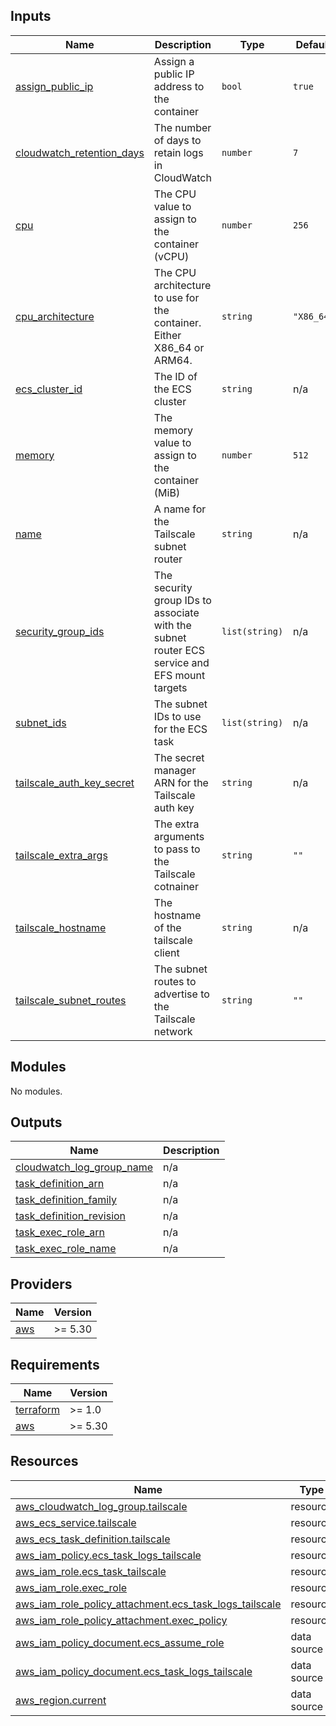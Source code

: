 <!-- BEGIN_TF_DOCS -->




## Inputs

| Name | Description | Type | Default | Required |
|------|-------------|------|---------|:--------:|
| <a name="input_assign_public_ip"></a> [assign\_public\_ip](#input\_assign\_public\_ip) | Assign a public IP address to the container | `bool` | `true` | no |
| <a name="input_cloudwatch_retention_days"></a> [cloudwatch\_retention\_days](#input\_cloudwatch\_retention\_days) | The number of days to retain logs in CloudWatch | `number` | `7` | no |
| <a name="input_cpu"></a> [cpu](#input\_cpu) | The CPU value to assign to the container (vCPU) | `number` | `256` | no |
| <a name="input_cpu_architecture"></a> [cpu\_architecture](#input\_cpu\_architecture) | The CPU architecture to use for the container. Either X86\_64 or ARM64. | `string` | `"X86_64"` | no |
| <a name="input_ecs_cluster_id"></a> [ecs\_cluster\_id](#input\_ecs\_cluster\_id) | The ID of the ECS cluster | `string` | n/a | yes |
| <a name="input_memory"></a> [memory](#input\_memory) | The memory value to assign to the container (MiB) | `number` | `512` | no |
| <a name="input_name"></a> [name](#input\_name) | A name for the Tailscale subnet router | `string` | n/a | yes |
| <a name="input_security_group_ids"></a> [security\_group\_ids](#input\_security\_group\_ids) | The security group IDs to associate with the subnet router ECS service and EFS mount targets | `list(string)` | n/a | yes |
| <a name="input_subnet_ids"></a> [subnet\_ids](#input\_subnet\_ids) | The subnet IDs to use for the ECS task | `list(string)` | n/a | yes |
| <a name="input_tailscale_auth_key_secret"></a> [tailscale\_auth\_key\_secret](#input\_tailscale\_auth\_key\_secret) | The secret manager ARN for the Tailscale auth key | `string` | n/a | yes |
| <a name="input_tailscale_extra_args"></a> [tailscale\_extra\_args](#input\_tailscale\_extra\_args) | The extra arguments to pass to the Tailscale cotnainer | `string` | `""` | no |
| <a name="input_tailscale_hostname"></a> [tailscale\_hostname](#input\_tailscale\_hostname) | The hostname of the tailscale client | `string` | n/a | yes |
| <a name="input_tailscale_subnet_routes"></a> [tailscale\_subnet\_routes](#input\_tailscale\_subnet\_routes) | The subnet routes to advertise to the Tailscale network | `string` | `""` | no |

## Modules

No modules.

## Outputs

| Name | Description |
|------|-------------|
| <a name="output_cloudwatch_log_group_name"></a> [cloudwatch\_log\_group\_name](#output\_cloudwatch\_log\_group\_name) | n/a |
| <a name="output_task_definition_arn"></a> [task\_definition\_arn](#output\_task\_definition\_arn) | n/a |
| <a name="output_task_definition_family"></a> [task\_definition\_family](#output\_task\_definition\_family) | n/a |
| <a name="output_task_definition_revision"></a> [task\_definition\_revision](#output\_task\_definition\_revision) | n/a |
| <a name="output_task_exec_role_arn"></a> [task\_exec\_role\_arn](#output\_task\_exec\_role\_arn) | n/a |
| <a name="output_task_exec_role_name"></a> [task\_exec\_role\_name](#output\_task\_exec\_role\_name) | n/a |

## Providers

| Name | Version |
|------|---------|
| <a name="provider_aws"></a> [aws](#provider\_aws) | >= 5.30 |

## Requirements

| Name | Version |
|------|---------|
| <a name="requirement_terraform"></a> [terraform](#requirement\_terraform) | >= 1.0 |
| <a name="requirement_aws"></a> [aws](#requirement\_aws) | >= 5.30 |

## Resources

| Name | Type |
|------|------|
| [aws_cloudwatch_log_group.tailscale](https://registry.terraform.io/providers/hashicorp/aws/latest/docs/resources/cloudwatch_log_group) | resource |
| [aws_ecs_service.tailscale](https://registry.terraform.io/providers/hashicorp/aws/latest/docs/resources/ecs_service) | resource |
| [aws_ecs_task_definition.tailscale](https://registry.terraform.io/providers/hashicorp/aws/latest/docs/resources/ecs_task_definition) | resource |
| [aws_iam_policy.ecs_task_logs_tailscale](https://registry.terraform.io/providers/hashicorp/aws/latest/docs/resources/iam_policy) | resource |
| [aws_iam_role.ecs_task_tailscale](https://registry.terraform.io/providers/hashicorp/aws/latest/docs/resources/iam_role) | resource |
| [aws_iam_role.exec_role](https://registry.terraform.io/providers/hashicorp/aws/latest/docs/resources/iam_role) | resource |
| [aws_iam_role_policy_attachment.ecs_task_logs_tailscale](https://registry.terraform.io/providers/hashicorp/aws/latest/docs/resources/iam_role_policy_attachment) | resource |
| [aws_iam_role_policy_attachment.exec_policy](https://registry.terraform.io/providers/hashicorp/aws/latest/docs/resources/iam_role_policy_attachment) | resource |
| [aws_iam_policy_document.ecs_assume_role](https://registry.terraform.io/providers/hashicorp/aws/latest/docs/data-sources/iam_policy_document) | data source |
| [aws_iam_policy_document.ecs_task_logs_tailscale](https://registry.terraform.io/providers/hashicorp/aws/latest/docs/data-sources/iam_policy_document) | data source |
| [aws_region.current](https://registry.terraform.io/providers/hashicorp/aws/latest/docs/data-sources/region) | data source |
<!-- END_TF_DOCS -->
